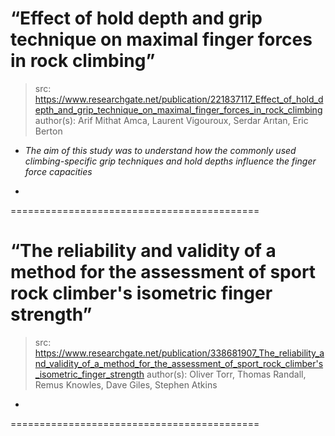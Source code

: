 # “Effect of hold depth and grip technique on maximal finger forces in rock climbing” 
> src: https://www.researchgate.net/publication/221837117_Effect_of_hold_depth_and_grip_technique_on_maximal_finger_forces_in_rock_climbing
> author(s): Arif Mithat Amca, Laurent Vigouroux, Serdar Arıtan, Eric Berton

- *The aim of this study was to understand how the commonly used climbing-specific grip techniques and hold depths influence the finger force capacities*

- 

===========================================
# “The reliability and validity of a method for the assessment of sport rock climber's isometric finger strength” 
> src: https://www.researchgate.net/publication/338681907_The_reliability_and_validity_of_a_method_for_the_assessment_of_sport_rock_climber's_isometric_finger_strength
> author(s): Oliver Torr, Thomas Randall, Remus Knowles, Dave Giles, Stephen Atkins

- 

===========================================